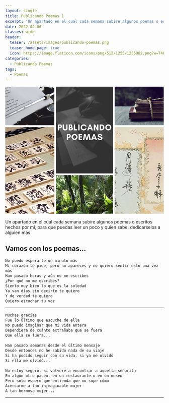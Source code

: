 ```yaml
---
layout: single
title: Publicando Poemas 1
excerpt: 'Un apartado en el cual cada semana subire algunos poemas o escritos hechos por mí, para que puedas leer un poco y quien sabe, dedicarselos a alguien más'
date: 2022-02-06
classes: wide
header:
  teaser: /assets/images/publicando-poemas.png
  teaser_home_page: true
  icon: https://image.flaticon.com/icons/png/512/1255/1255982.png?w=740
categories:
  - Publicando Poemas
tags:
  - Poemas
---
```


![](/assets/images/publicando-poemas.png)

Un apartado en el cual cada semana subire algunos poemas o escritos hechos por mí, para que puedas leer un poco y quien sabe, dedicarselos a alguien más

## Vamos con los poemas...

```
No puedo esperarte un minuto más
Mi corazón te pide, pero no apareces y no quiero sentir esto una vez más
Han pasado horas y aún no me escribes
¿Por qué no me escribes?
Siento muy bien lo que es la soledad
Ya van días sin decirte te quiero
Y de verdad te quiero
Quiero escuchar tu voz
```

---

```
Muchas gracias
Fue lo último que escuche de ella
No puedo imaginar que mi vida entera
Dependiera de cuánto extrañaba que se fuera
Que ella se fuera...

Han pasado semanas desde el último mensaje
Desde entonces no he sabido nada de su viaje
Si ha podido seguir con su vida, si ya me olvidó
Si ella me olvidó...

No estoy seguro, si volveré a encontrar a aquella señorita
En algún otro paseo, en un restaurante o en un museo
Pero solo espero que entienda que no supe cómo
Acercarme a tan inimaginable mujer
A tan hermosa mujer...
```

---